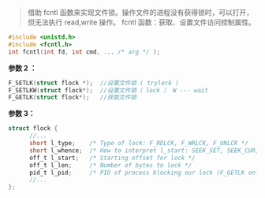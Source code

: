 >借助 fcntl 函数来实现文件锁。操作文件的进程没有获得锁时，可以打开，但无法执行 read,write 操作。
fcntl 函数：获取、设置文件访问控制属性。

```c
#include <unistd.h>
#include <fcntl.h>
int fcntl(int fd, int cmd, ... /* arg */ );
```

**参数 2 ：**  

```c
F_SETLK(struct flock *);  //设置文件锁 ( trylock )
F_SETLKW(struct flock*);  //设置文件锁（ lock ） W --- wait 
F_GETLK(struct flock*);   //获取文件锁
```

**参数 3：**  

```c
struct flock {
      //...
      short l_type;    /* Type of lock: F_RDLCK, F_WRLCK, F_UNLCK */
      short l_whence;  /* How to interpret l_start: SEEK_SET, SEEK_CUR, SEEK_END */
      off_t l_start;   /* Starting offset for lock */
      off_t l_len;     /* Number of bytes to lock */
      pid_t l_pid;     /* PID of process blocking our lock (F_GETLK only) */
      //...
};
```
